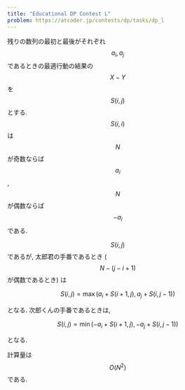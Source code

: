 ```yaml
---
title: "Educational DP Contest L"
problem: https://atcoder.jp/contests/dp/tasks/dp_l
---
```

残りの数列の最初と最後がそれぞれ $$ a_i, a_j $$ であるときの最適行動の結果の $$ X-Y $$ を $$ S(i,j) $$ とする. $$ S(i, i) $$ は $$ N $$ が奇数ならば $$ a_i $$, $$ N $$ が偶数ならば $$ -a_i $$ である.

$$ S(i, j) $$ であるが, 太郎君の手番であるとき ($$ N-(j-i+1) $$ が偶数であるとき) は

$$
S(i, j) = \max(a_i+S(i+1, j), a_j+S(i, j-1))
$$

となる. 次郎くんの手番であるときは,

$$
S(i, j) = \min(-a_i+S(i+1, j), -a_j+S(i, j-1))
$$

となる.

計算量は $$ O(N^2) $$ である.
